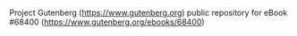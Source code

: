 Project Gutenberg (https://www.gutenberg.org) public repository for
eBook #68400 (https://www.gutenberg.org/ebooks/68400)
